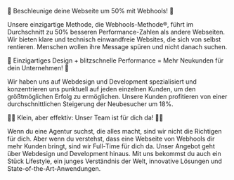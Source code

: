 🚀 Beschleunige deine Webseite um 50% mit Webhools! 🚀

Unsere einzigartige Methode, die Webhools-Methode®, führt im Durchschnitt zu 50% besseren Performance-Zahlen als andere Webseiten. Wir bieten klare und technisch einwandfreie Websites, die sich von selbst rentieren. Menschen wollen ihre Message spüren und nicht danach suchen.

🎨 Einzigartiges Design + blitzschnelle Performance = Mehr Neukunden für dein Unternehmen! 🎨

Wir haben uns auf Webdesign und Development spezialisiert und konzentrieren uns punktuell auf jeden einzelnen Kunden, um den größtmöglichen Erfolg zu ermöglichen. Unsere Kunden profitieren von einer durchschnittlichen Steigerung der Neubesucher um 18%.

👨‍💻 Klein, aber effektiv: Unser Team ist für dich da! 👨‍💻

Wenn du eine Agentur suchst, die alles macht, sind wir nicht die Richtigen für dich. Aber wenn du verstehst, dass eine Webseite von Webhools dir mehr Kunden bringt, sind wir Full-Time für dich da. Unser Angebot geht über Webdesign und Development hinaus. Mit uns bekommst du auch ein Stück Lifestyle, ein junges Verständnis der Welt, innovative Lösungen und State-of-the-Art-Anwendungen.
